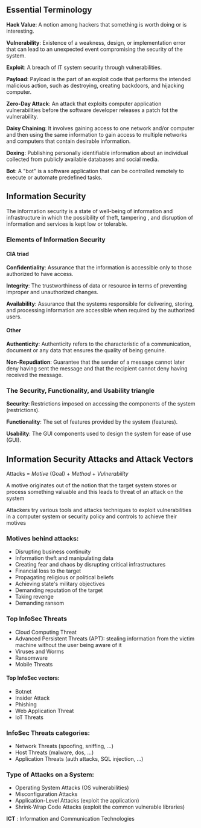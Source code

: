 ## Essential Terminology

**Hack Value**: A notion  among hackers that something is worth doing or is interesting.

**Vulnerability**: Existence of a weakness, design, or implementation error that can lead to an unexpected event compromising the security of the system.

**Exploit**: A breach of IT system security through vulnerabilities.

**Payload**: Payload is the part of an exploit code that performs the intended malicious action, such as destroying, creating backdoors, and hijacking computer.

**Zero-Day Attack**: An attack that exploits computer application vulnerabilities before the software developer releases a patch fot the vulnerability.

**Daisy Chaining**: It involves gaining access to one network and/or computer and then using the same information to gain access to multiple networks and computers that contain desirable information.

**Doxing**: Publishing personally identifiable information about an individual collected from publicly available databases and social media.

**Bot**: A "bot" is a software application that can be controlled remotely to execute or automate predefined tasks.

## Information Security

The information security is a state of well-being of information and infrastructure in which the possibility of theft, tampering , and disruption of information and services is kept low or tolerable.

### Elements of Information Security

#### CIA triad

**Confidentiality**: Assurance that the information is accessible only to those authorized to have access.

**Integrity**: The trustworthiness of data or resource in terms of preventing improper and unauthorized changes.

**Availability**: Assurance that the systems responsible for delivering, storing, and processing information are accessible when required by the authorized users.

#### Other

**Authenticity**: Authenticity refers to the characteristic of a communication, document or any data that ensures the quality of being genuine.

**Non-Repudiation**: Guarantee that the sender of a message cannot later deny having sent the message and that the recipient cannot deny having received the message.

### The Security, Functionality, and Usability triangle

**Security**: Restrictions imposed on accessing the components of the system (restrictions).

**Functionality**: The set of features provided by the system (features).

**Usability**: The GUI components used to design the system for ease of use (GUI).

## Information Security Attacks and Attack Vectors

Attacks = *Motive* (Goal) + *Method* + *Vulnerability*

A motive originates out of the notion that the target system stores or 
process something valuable and this leads to threat of an attack on the system

Attackers try various tools and attacks techniques to exploit vulnerabilities
in a computer system or security policy and controls to achieve their motives

### Motives behind attacks:

- Disrupting business continuity
- Information theft and manipulating data
- Creating fear and chaos by disrupting critical infrastructures 
- Financial loss to the target
- Propagating religious or political beliefs
- Achieving state's military objectives
- Demanding reputation of the target 
- Taking revenge
- Demanding ransom

### Top InfoSec Threats

- Cloud Computing Threat
- Advanced Persistent Threats (APT): stealing information from the victim machine without the user being aware of it
- Viruses and Worms
- Ransomware
- Mobile Threats

#### Top InfoSec vectors:

- Botnet
- Insider Attack
- Phishing
- Web Application Threat
- IoT Threats

### InfoSec Threats categories:

- Network Threats (spoofing, sniffing, ...)
- Host Threats (malware, dos, ...)
- Application Threats (auth attacks, SQL injection, ...)

### Type of Attacks on a System:

- Operating System Attacks (OS vulnerabilities)
- Misconfiguration Attacks
- Application-Level Attacks (exploit the application)
- Shrink-Wrap Code Attacks (exploit the common vulnerable libraries)

**ICT** : Information and Communication Technologies
